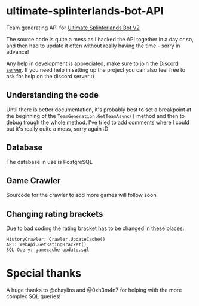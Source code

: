 # ultimate-splinterlands-bot-API
Team generating API for [Ultimate Splinterlands Bot V2](https://github.com/PCJones/Ultimate-Splinterlands-Bot-V2)

The source code is quite a mess as I hacked the API together in a day or so, and then had to update it often without really having the time - sorry in advance!

Any help in development is appreciated, make sure to join the [Discord server](https://discord.gg/hwSr7KNGs9).
If you need help in setting up the project you can also feel free to ask for help on the discord server :)

## Understanding the code
Until there is better documentation, it's probably best to set a breakpoint at the beginning of the `TeamGeneration.GetTeamAsync()` method and then to debug trough the whole method.
I've tried to add comments where I could but it's really quite a mess, sorry again :D

## Database
The database in use is PostgreSQL

## Game Crawler
Sourcode for the crawler to add more games will follow soon

## Changing rating brackets
Due to bad coding the rating bracket has to be changed in these places:
```
HistoryCrawler: Crawler.UpdateCache()
API: WebApi.GetRatingBracket()
SQL Query: gamecache update.sql
```


# Special thanks
A huge thanks to @chaylins and @0xh3m4n7 for helping with the more complex SQL queries!
